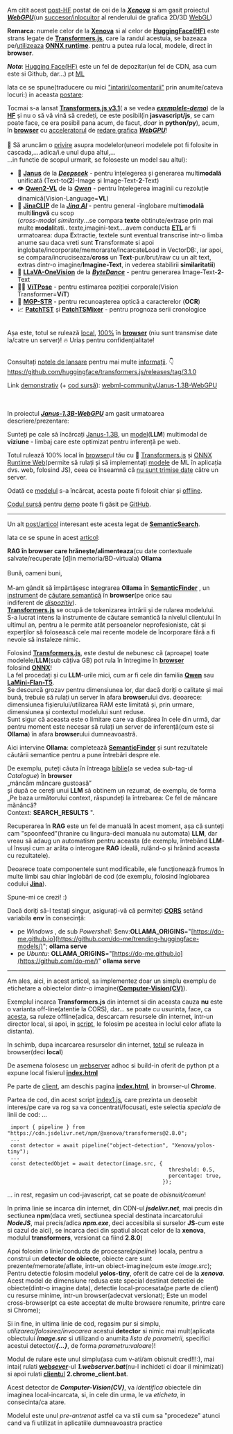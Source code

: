 Am citit acest [post-HF](https://huggingface.co/posts/Xenova/648607043613090) postat de cei de la [***Xenova***](https://github.com/topics/xenova-transformers?l=javascript) si am gasit proiectul [***WebGPU***](https://huggingface.co/spaces/webml-community/Janus-1.3B-WebGPU)(un [succesor/inlocuitor](https://huggingface.co/blog/transformersjs-v3#webgpu-support) al renderului de grafica 2D/3D [WebGL](https://en.wikipedia.org/wiki/WebGL))

**Remarca**: numele celor de la [**Xenova**](https://www.npmjs.com/package/@xenova/transformers) si al celor de [**HuggingFace(HF)**](https://huggingface.co/docs/transformers.js/api/models) este strans legate de [**Transformers.js**](https://www.npmjs.com/package/@xenova/transformers), care la randul acestuia, se bazeaza pe/[utilizeaza](https://onnxruntime.ai/getting-started) [**ONNX runtime**](https://onnxruntime.ai/). pentru a putea rula local, modele, direct in **browser**.

***Nota***: [Hugging Face(HF)](https://medium.com/@kenzic/run-models-in-the-browser-with-transformers-js-2d0983ba3ce9) este un fel de depozitar(un fel de CDN, asa cum este si Github, dar...) pt [ML](https://medium.com/@fareedkhandev/transformers-js-ai-in-the-browser-zero-server-costs-maximum-privacy-2cd8d28798b7)

Iata ce se spune(traducere cu mici ["intariri/comentarii"](https://huggingface.co/docs/hub/transformers-js) prin anumite/cateva locuri:) in aceasta [postare](https://huggingface.co/docs/transformers/index):

Tocmai s-a lansat [**Transformers.js v3.1**](https://github.com/huggingface/transformers.js/releases/tag/3.0.0)( a se vedea [***exemplele-demo***](https://github.com/huggingface/transformers.js-examples)) de la [**HF**](https://websim.ai/p/tzubbb91ul3tgj_fhzfz/13) și nu o să vă vină să credeți, ce este posibil(in **jasvascript/js**, se cam poate face, ce era posibil pana acum, de facut, *doar* in **python/py**), acum, în [**browser**](https://medium.com/@kenzic/run-models-in-the-browser-with-transformers-js-2d0983ba3ce9) cu [acceleratorul](https://github.com/microsoft/Phi-3CookBook/blob/main/md/08.Update/Phi35/031.WebGPUWithPhi35Readme.md) de [redare grafica](https://developer.chrome.com/docs/web-platform/webgpu/troubleshooting-tips) [***WebGPU***](https://huggingface.co/docs/transformers.js/guides/webgpu)! <br/><br/>🤯 Să aruncăm o [privire](https://community.neptune-software.com/topics/neptune-dxp/blogs/running--transformers-in-the--browser-with--neptune--s) asupra modelelor(uneori modelele pot fi folosite in cascada,....adica/i.e unul dupa altul,... <br/>...in functie de scopul urmarit, se foloseste un model sau altul):<br/>
 - 🔀 [**Janus**](https://huggingface.co/deepseek-ai/Janus-1.3B) de la [***Deepseek***](https://github.com/dzhng/deep-seek) - pentru înțelegerea și generarea multi**modală** unificată (Text-to(**2**)-Image și Image-Text-**2**-Text)<br/>
 - 👁️ [**Qwen2-VL**](https://huggingface.co/collections/Qwen/qwen2-vl-66cee7455501d7126940800d) de la [***Qwen***](https://github.com/QwenLM/Qwen)  - pentru înțelegerea imaginii cu rezoluție dinamică(Vision-Language=**VL**)<br/>
 - 🔢 [**JinaCLIP**](https://huggingface.co/jinaai/jina-clip-v1) de la [***Jina AI***](https://github.com/jina-ai) - pentru general -înglobare multi**modală** multi**lingvă** cu scop<br/>(*cross-modal similarity*...se compara **texte** obtinute/extrase prin mai multe **modal**itati.. texte,imagini-text....avem conducta [**ETL**](https://en.wikipedia.org/wiki/Extract,_transform,_load) ar fi urmatoarea: dupa **E**xtractie, textele sunt eventual transcrise intr-o limba anume sau daca vreti sunt **T**ransformate si apoi inglobate/incorporate/memorarate/incarcate**L**oad in VectorDB:, iar apoi, se compara/incruciseaza/**cross** un **Text**-pur/brut/raw cu un alt text, extras dintr-o imagine/**Imagine-Text**, in vederea stabilirii **similaritatii**)<br/>
 - 🌋 [**LLaVA-OneVision**](https://huggingface.co/docs/transformers/main/model_doc/llava_onevision) de la [***ByteDance***](https://github.com/bytedance) - pentru generarea Image-Text-**2**-Text<br/>
 - 🤸‍♀️ [**ViTPose**](https://huggingface.co/qubvel-hf/vitpose-base) - pentru estimarea poziției corporale(Vision Transformer=**ViT**)<br/>
 - 📄 [**MGP-STR**](https://huggingface.co/docs/transformers/model_doc/mgp-str) - pentru recunoașterea optică a caracterelor (**OCR**)<br/>
 - 📈 [**PatchTST**](https://huggingface.co/docs/transformers/model_doc/patchtst) și [**PatchTSMixer**](https://huggingface.co/docs/transformers/model_doc/patchtsmixer) - pentru prognoza serii cronologice<br/><br/>

Așa este, totul se rulează [local](https://github.com/huggingface/transformers.js/tree/main), [100%](https://microsoft.github.io/onnxruntime-web-demo/#/) în  [**browser**](https://www.youtube.com/watch?v=yGVte5KubRQ) (niu sunt transmise date la/catre un server)! 🔥 Uriaș pentru confidențialitate!<br/><br/>

Consultați [notele de lansare](https://github.com/huggingface/transformers.js/releases/tag/3.0.0) pentru mai multe [informații](https://huggingface.co/docs/transformers.js/index). 👇<br/>
https://github.com/huggingface/transformers.js/releases/tag/3.1.0<br/>


Link [demonstrativ](https://huggingface.co/spaces/webml-community/Janus-1.3B-WebGPU) (+ [cod sursă](https://github.com/huggingface/transformers.js-examples/tree/main/janus-webgpu)):
[webml-community/Janus-1.3B-WebGPU](https://huggingface.co/spaces/webml-community/Janus-1.3B-WebGPU)

<br/><br/>In proiectul [***Janus-1.3B-WebGPU***](https://huggingface.co/spaces/webml-community/Janus-1.3B-WebGPU) am gasit urmatoarea descriere/prezentare:

Sunteți pe cale să încărcați [Janus-1.3B](https://huggingface.co/onnx-community/Janus-1.3B-ONNX), un [model](https://www.tensorflow.org/js/models)(**LLM**) multimodal de **viziune** - limbaj care este optimizat pentru inferență pe web. 

Totul rulează 100% local în [browser](https://github.com/whitphx/transformers.js.py)ul tău cu 🤗 [Transformers.js](https://huggingface.co/docs/transformers.js) și [ONNX Runtime Web](https://onnxruntime.ai/docs/tutorials/web/)(permite să rulați și să implementați [modele](https://www.tensorflow.org/js/models) de ML în aplicația dvs. web, folosind JS), ceea ce înseamnă că <u>nu sunt trimise date</u> către un server. 

Odată ce [modelul](https://towardsdatascience.com/nlp-transformers-pipelines-with-onnx-9b890d015723) s-a încărcat, acesta poate fi folosit chiar și [offline](https://github.com/m1ckc3b/object-detection-with-transformerjs). 

[Codul sursă](https://github.com/huggingface/transformers.js-examples/tree/main/janus-webgpu) pentru [demo](https://huggingface.co/spaces/webml-community/Janus-1.3B-WebGPU) poate fi găsit pe [GitHub](https://github.com/huggingface/transformers.js-examples/tree/main/janus-webgpu).

<hr/>

 Un alt [post/articol](https://do-me.github.io/SemanticFinder/) interesant este acesta legat de [**SemanticSearch**](https://www.reddit.com/r/ollama/comments/1b79c23/inbrowser_rag_feeding_ollama/).

Iata ce se spune in acest [articol](https://do-me.github.io/SemanticFinder/):

 **RAG în browser care hrănește/alimenteaza**(cu date contextuale salvate/recuperate [d]in memoria/BD-virtuala) **Ollama**<br/>
<br/>Bună, oameni buni,<br/><br/>
M-am gândit să împărtășesc integrarea **Ollama** în [**SemanticFinder**](https://github.com/do-me/SemanticFinder) , un [instrument](https://www.reddit.com/r/ollama/comments/1b79c23/inbrowser_rag_feeding_ollama/?tl=it) de [căutare semantică](https://do-me.github.io/SemanticFinder/) în **browser**(pe orice sau <br/>indiferent de [*dispozitiv*](https://github.com/modzy/hugging-face-raspberry-pi)).<br/>
[**Transformers.js**](https://github.com/huggingface/transformers.js) se ocupă de tokenizarea intrării și de rularea modelului.<br/>
S-a lucrat intens la instrumente de căutare semantică la nivelul clientului în ultimul an, pentru a le permite atât persoanelor neprofesioniste, cât și experților să folosească cele mai recente modele de încorporare fără a fi nevoie să instaleze nimic.

Folosind [**Transformers.js**](https://github.com/huggingface/transformers.js), este destul de nebunesc că (aproape) toate modelele/**LLM**(sub câțiva GB) pot rula în întregime în [**browser**](https://github.com/praeclarum/transformers-js)<br/> folosind [**ONNX**](https://www.reddit.com/r/MachineLearning/comments/rr17f9/p_45_times_faster_hugging_face_transformer/)!<br/>
La fel procedați și cu **LLM**-urile mici, cum ar fi cele din familia [**Qwen**](https://huggingface.co/Qwen) sau [**LaMini-Flan-T5**](https://huggingface.co/MBZUAI/LaMini-Flan-T5-783M).<br/>
Se descurcă grozav pentru dimensiunea lor, dar dacă doriți o calitate și mai bună, trebuie să rulați un server în afara **browser**ului dvs. deoarece: dimensiunea fișierului/utilizarea RAM este limitată și, prin urmare, dimensiunea și contextul modelului sunt reduse.<br/>
Sunt sigur că aceasta este o limitare care va dispărea în cele din urmă, dar pentru moment este necesar să rulați un server de inferență(cum este si **Ollama**) în afara **browser**ului dumneavoastră.<br/>

Aici intervine **Ollama**: completează [**SemanticFinder**](https://do-me.github.io/SemanticFinder/) și sunt rezultatele căutării semantice pentru a pune întrebări despre ele.<br/>

De exemplu, puteți căuta în întreaga [biblie](https://github.com/do-me/SemanticFinder?tab=readme-ov-file#catalogue)(a se vedea sub-tag-ul *Catalogue*) în **browser** <br/>„mâncăm mâncare gustoasă”<br/> și după ce cereți unui **LLM** să obtinem un rezumat, de exemplu, de forma <br/>„Pe baza următorului context, răspundeți la întrebarea: Ce fel de mâncare mănâncă? <br/>Context: **SEARCH_RESULTS** ".

Recuperarea în **RAG** este un fel de manuală în acest moment, așa că sunteți cam "spoonfeed"(hranire cu lingura-deci manuala nu automata) **LLM**, dar vreau să adaug un automatism pentru aceasta (de exemplu, întrebând **LLM**-ul însuși cum ar arăta o interogare **RAG** ideală, rulând-o și hrănind aceasta cu rezultatele).

Deoarece toate componentele sunt modificabile, ele funcționează frumos în multe limbi sau chiar înglobări de cod (de exemplu, folosind înglobarea codului [**Jina**](https://huggingface.co/jinaai/jina-embeddings-v2-base-code)).

Spune-mi ce crezi! :)

Dacă doriți să-l testați singur, asigurați-vă că permiteți [**CORS**](https://do-me.github.io/SemanticFinder/) setând variabila **env** în consecință:

- pe *Windows* , de sub *Powershell*: $env:**OLLAMA_ORIGINS**="[https://do-me.github.io](https://github.com/do-me/trending-huggingface-models/)"; **ollama serve**
- pe *Ubuntu*: **OLLAMA_ORIGINS**="[https://do-me.github.io](https://github.com/do-me/)" **ollama serve**

<hr/>

Am ales, aici, in acest articol, sa implementez doar un simplu exemplu de etichetare a obiectelor dintr-o imagine([**Computer-Vision(CV)**](https://github.com/stefanache/MFP-ANAF-RO/blob/main/python/TransformersJS/index1.js)).

Exemplul incarca **Transformers.js** din internet si din aceasta cauza **nu** este o varianta off-line(atentie la CORS), dar... se poate cu usurinta, face,  ca [acesta](https://github.com/stefanache/MFP-ANAF-RO/blob/main/python/TransformersJS/index1.js), sa ruleze offline(adica, descarcam resursele din internet, intr-un director local, si apoi, in [script]((https://github.com/stefanache/MFP-ANAF-RO/blob/main/python/TransformersJS/index1.js)), le folosim pe acestea in loclul celor aflate la distanta).

In schimb, dupa incarcarea resurselor din internet, [totul](https://github.com/stefanache/MFP-ANAF-RO/blob/main/python/TransformersJS/index1.js) se  ruleaza in browser(deci **local**)

De asemena folosesc un [webserver](https://github.com/stefanache/MFP-ANAF-RO/blob/main/python/TransformersJS/1.webserver.bat) adhoc si build-in oferit de python pt a expune local fisierul [**index.html**](https://github.com/stefanache/MFP-ANAF-RO/blob/main/python/TransformersJS/index.html)

Pe parte de [client](https://github.com/stefanache/MFP-ANAF-RO/blob/main/python/TransformersJS/2.chrome_client), am deschis pagina [**index.html**](https://github.com/stefanache/MFP-ANAF-RO/blob/main/python/TransformersJS/index.html), in browser-ul **Chrome**.

Partea de cod, din acest script [index1.js](https://github.com/stefanache/MFP-ANAF-RO/blob/main/python/TransformersJS/index1.js), care prezinta un deosebit interes/pe care va rog sa va concentrati/focusati, este selectia *speciala* de linii de cod: ...

     import { pipeline } from "https://cdn.jsdelivr.net/npm/@xenova/transformers@2.8.0";
     ...
     const detector = await pipeline("object-detection", "Xenova/yolos-tiny");
     ...
     const detectedObjet = await detector(image.src, {
                                                        threshold: 0.5,
                                                        percentage: true,
                                                      });


... in rest, regasim un cod-javascript, cat se poate de *obisnuit/comun*!

In prima linie se incarca din internet, din CDN-ul ***jsdelivr.net***, mai precis din sectiunea **npm**(daca vreti, sectiunea special destinata incarcatorului ***NodeJS***, mai precis/adica ***npm.exe***, deci accesibila si surselor **JS**-cum este si cazul de aici), se incarca deci din spatiul alocat celor de la **xenova**, modulul **transformers**, versionat ca fiind **2.8.0**)

Apoi folosim o linie/conducta de procesare(*pipeline*) locala, pentru a construi un **detector de obiecte**, obiecte care sunt prezente/memorate/aflate, intr-un obiect-imagine(cum este *image.src*); Pentru detectie folosim modelul **yolos-tiny**, oferit de catre cei de la ***xenova***. Acest model de dimensiune redusa este special destinat detectiei de obiecte(dintr-o imagine data), detectie local-procesata(pe parte de client) cu resurse minime, intr-un browser(adecvat versionat); Este un model cross-browser(pt ca este acceptat de multe browsere renumite, printre care si Chrome);

Si in fine, in ultima linie de cod, regasim pur si simplu, *utilizarea/folosirea/invocarea* acestui **detector** si nimic mai mult(aplicata obiectului ***image.src*** si utilizand o anumita *lista de parametrii*, specifici acestui detector/***{...}***, de forma *parametru:valoare*)!

Modul de rulare este unul simplu(asa cum v-ati/am obisnuit cred!!!:), mai intai( rulati [**web*sever***](https://github.com/stefanache/MFP-ANAF-RO/blob/main/python/TransformersJS/1.webserver.bat)-ul ***1.webserver.bat***(nu-l inchideti ci doar il minimizati) si apoi rulati [**client**ul](https://github.com/stefanache/MFP-ANAF-RO/blob/main/python/TransformersJS/2.chrome_client) **2.chrome_client.bat**.

Acest detector de ***Computer-Vision(CV)***, va *identifica* obiectele din imaginea local-incarcata, si, in cele din urma, le va *eticheta*, in consecinta/ca atare.

Modelul este unul *pre-antrenat* astfel ca va stii cum sa "procedeze" atunci cand va fi utilizat in aplicatiile dumneavoastra practice
